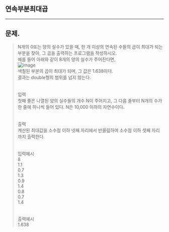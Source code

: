 ## 연속부분최대곱
___
## 문제.
> N개의 0또는 양의 실수가 있을 때, 한 개 이상의 연속된 수들의 곱이 최대가 되는 부분을 찾아, 그 곱을 출력하는 프로그램을 작성하시오.</br>
> 예를 들어 아래와 같이 8개의 양의 실수가 주어진다면,</br>
> ![image](https://user-images.githubusercontent.com/49303504/173712121-b4ea9510-9138-4cbd-bc8d-0d647c615d6f.png)</br>
> 색칠된 부분의 곱이 최대가 되며, 그 값은 1.638이다.</br>
> 결과는 double형의 범위를 넘지 않는다.</br>
> </br></br>
> 입력</br>
> 첫째 줄은 나열된 양의 실수들의 개수 N이 주어지고, 그 다음 줄부터 N개의 수가 한 줄에 하나씩 들어 있다. N은 10,000 이하의 자연수이다.</br>
> </br></br>
> 출력</br>
> 계산된 최대값을 소수점 이하 넷째 자리에서 반올림하여 소수점 이하 셋째 자리까지 출력한다.</br>
> </br></br>
> 입력예시</br>
> 8</br>
> 1.1</br>
> 0.7</br>
> 1.3</br>
> 0.9</br>
> 1.4</br>
> 0.8</br>
> 0.7</br>
> 1.4</br>
> </br></br>
> 출력예시</br>
> 1.638</br>
